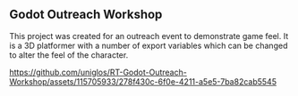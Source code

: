 ## Godot Outreach Workshop

This project was created for an outreach event to demonstrate game feel.
It is a 3D platformer with a number of export variables which can be changed to alter the feel of the character.

https://github.com/uniglos/RT-Godot-Outreach-Workshop/assets/115705933/278f430c-6f0e-4211-a5e5-7ba82cab5545
